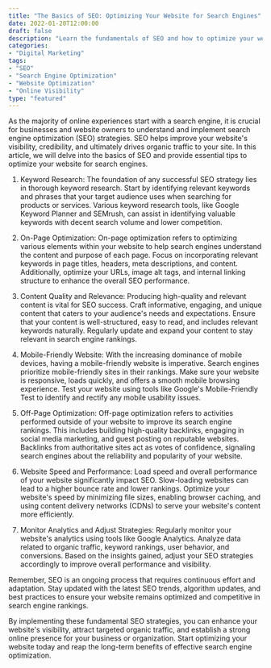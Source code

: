 ```yaml
---
title: "The Basics of SEO: Optimizing Your Website for Search Engines"
date: 2022-01-20T12:00:00
draft: false
description: "Learn the fundamentals of SEO and how to optimize your website for search engines."
categories:
- "Digital Marketing"
tags:
- "SEO"
- "Search Engine Optimization"
- "Website Optimization"
- "Online Visibility"
type: "featured"
---
```


As the majority of online experiences start with a search engine, it is crucial for businesses and website owners to understand and implement search engine optimization (SEO) strategies. SEO helps improve your website's visibility, credibility, and ultimately drives organic traffic to your site. In this article, we will delve into the basics of SEO and provide essential tips to optimize your website for search engines.

1. Keyword Research: The foundation of any successful SEO strategy lies in thorough keyword research. Start by identifying relevant keywords and phrases that your target audience uses when searching for products or services. Various keyword research tools, like Google Keyword Planner and SEMrush, can assist in identifying valuable keywords with decent search volume and lower competition.

2. On-Page Optimization: On-page optimization refers to optimizing various elements within your website to help search engines understand the content and purpose of each page. Focus on incorporating relevant keywords in page titles, headers, meta descriptions, and content. Additionally, optimize your URLs, image alt tags, and internal linking structure to enhance the overall SEO performance.

3. Content Quality and Relevance: Producing high-quality and relevant content is vital for SEO success. Craft informative, engaging, and unique content that caters to your audience's needs and expectations. Ensure that your content is well-structured, easy to read, and includes relevant keywords naturally. Regularly update and expand your content to stay relevant in search engine rankings.

4. Mobile-Friendly Website: With the increasing dominance of mobile devices, having a mobile-friendly website is imperative. Search engines prioritize mobile-friendly sites in their rankings. Make sure your website is responsive, loads quickly, and offers a smooth mobile browsing experience. Test your website using tools like Google's Mobile-Friendly Test to identify and rectify any mobile usability issues.

5. Off-Page Optimization: Off-page optimization refers to activities performed outside of your website to improve its search engine rankings. This includes building high-quality backlinks, engaging in social media marketing, and guest posting on reputable websites. Backlinks from authoritative sites act as votes of confidence, signaling search engines about the reliability and popularity of your website.

6. Website Speed and Performance: Load speed and overall performance of your website significantly impact SEO. Slow-loading websites can lead to a higher bounce rate and lower rankings. Optimize your website's speed by minimizing file sizes, enabling browser caching, and using content delivery networks (CDNs) to serve your website's content more efficiently.

7. Monitor Analytics and Adjust Strategies: Regularly monitor your website's analytics using tools like Google Analytics. Analyze data related to organic traffic, keyword rankings, user behavior, and conversions. Based on the insights gained, adjust your SEO strategies accordingly to improve overall performance and visibility.

Remember, SEO is an ongoing process that requires continuous effort and adaptation. Stay updated with the latest SEO trends, algorithm updates, and best practices to ensure your website remains optimized and competitive in search engine rankings.

By implementing these fundamental SEO strategies, you can enhance your website's visibility, attract targeted organic traffic, and establish a strong online presence for your business or organization. Start optimizing your website today and reap the long-term benefits of effective search engine optimization.


